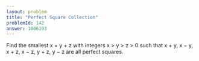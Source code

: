 ```yaml
---
layout: problem
title: "Perfect Square Collection"
problemId: 142
answer: 1006193
---
```

Find the smallest x + y + z with integers x > y > z > 0 such that x + y, x − y, x + z, x − z, y + z, y − z are all perfect squares.